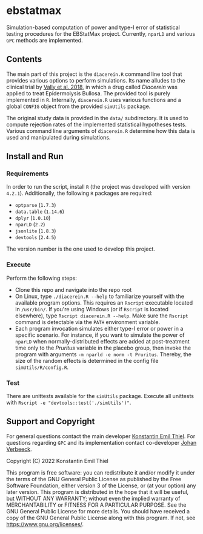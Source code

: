 # ebstatmax
Simulation-based computation of power and type-I error of statistical testing procedures for the EBStatMax project. Currently, `nparLD` and various `GPC` methods are implemented.

## Contents

The main part of this project is the `diacerein.R` command line tool that provides various options to perform simulations. Its name alludes to the clinical trial by [Vally et al. 2018](https://www.sciencedirect.com/science/article/pii/S0190962218301300), in which a drug called *Diacerein* was applied to treat Epidermolysis Bullosa. The provided tool is purely implemented in `R`. Internally, `diacerein.R` uses various functions and a global `CONFIG` object from the provided `simUtils` package.

The original study data is provided in the `data/` subdirectory. It is used to compute rejection rates of the implemented statistical hypotheses tests. Various command line arguments of `diacerein.R` determine how this data is used and manipulated during simulations.

## Install and Run

### Requirements
In order to run the script, install `R` (the project was developed with version `4.2.1`). Additionally, the following `R` packages are required:
  - `optparse` (`1.7.3`)
  - `data.table` (`1.14.6`)
  - `dplyr` (`1.0.10`)
  - `nparLD` (`2.2`)
  - `jsonlite` (`1.8.3`)
  - `devtools` (`2.4.5`)

The version number is the one used to develop this project.

### Execute
Perform the following steps:
  - Clone this repo and navigate into the repo root
  - On Linux, type `./diacerein.R --help` to familiarize yourself with the available program options. This requires an `Rscript` executable located in `/usr/bin/`. If you're using Windows (or if `Rscript` is located elsewhere), type `Rscript diacerein.R --help`. Make sure the `Rscript` command is detectable via the `PATH` environment variable.
  - Each program invocation simulates either type-I error or power in a specific scenario. For instance, if you want to simulate the power of `nparLD` when normally-distributed effects are added at post-treatment time only to the *Pruritus* variable in the placebo group, then invoke the program with arguments `-m nparld -e norm -t Pruritus`. Thereby, the size of the random effects is determined in the config file `simUtils/R/config.R`.

### Test
There are unittests available for the `simUtils` package. Execute all unittests with `Rscript -e "devtools::test('./simUtils')"`.

## Support and Copyright

For general questions contact the main developer [Konstantin Emil Thiel](mailto:konstantin.thiel@pmu.ac.at).
For questions regarding `GPC` and its implementation contact co-developer [Johan Verbeeck](mailto:johan.verbeeck@uhasselt.be).


Copyright (C) 2022  Konstantin Emil Thiel

This program is free software: you can redistribute it and/or modify it under the terms of the GNU General Public License as published by the Free Software Foundation, either version 3 of the License, or (at your option) any later version.
This program is distributed in the hope that it will be useful, but WITHOUT ANY WARRANTY; without even the implied warranty of MERCHANTABILITY or FITNESS FOR A PARTICULAR PURPOSE. See the GNU General Public License for more details.
You should have received a copy of the GNU General Public License along with this program. If not, see <https://www.gnu.org/licenses/>. 
